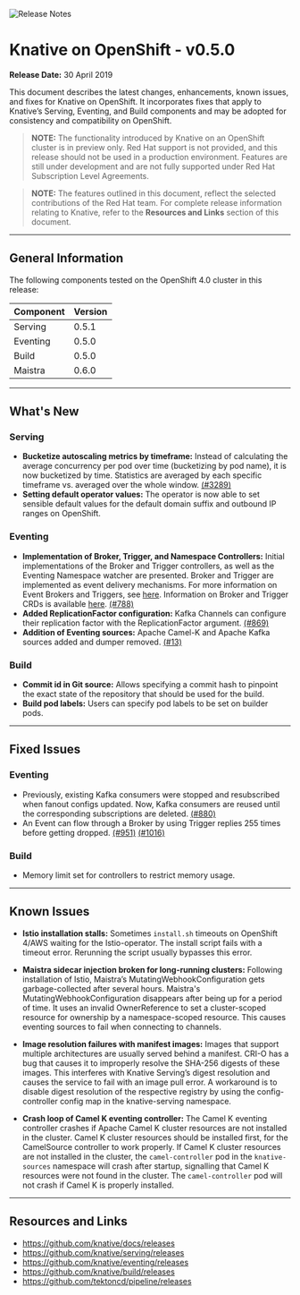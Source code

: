 ![Release Notes](https://github.com/openshift-knative/docs/blob/master/images/release-notes-banner.png)

# Knative on OpenShift - v0.5.0 

**Release Date:** 30 April 2019

This document describes the latest changes, enhancements, known issues, and fixes for Knative on OpenShift. It incorporates fixes that apply to Knative’s Serving, Eventing, and Build components and may be adopted for consistency and compatibility on OpenShift.

>**NOTE:** The functionality introduced by Knative on an OpenShift cluster is in preview only. Red Hat support is not provided, and this release should not be used in a production environment. Features are still under development and are not fully supported under Red Hat Subscription Level Agreements.

>**NOTE:** The features outlined in this document, reflect the selected contributions of the Red Hat team. For complete release information relating to Knative, refer to the **Resources and Links** section of this document. 
-------------

## General Information
The following components tested on the OpenShift 4.0 cluster in this release:

|Component|Version
|---------|-------|
|Serving|0.5.1|
|Eventing|0.5.0|
|Build|0.5.0|
|Maistra|0.6.0|
----------------

## What's New
### Serving
- **Bucketize autoscaling metrics by timeframe:** Instead of calculating the average concurrency per pod over time (bucketizing by pod name), it is now bucketized by time. Statistics are averaged by each specific timeframe vs. averaged over the whole window. [(#3289)](https://github.com/knative/serving/pull/3289)
- **Setting default operator values:** The operator is now able to set sensible default values for the default domain suffix and outbound IP ranges on OpenShift.


### Eventing
- **Implementation of Broker, Trigger, and Namespace Controllers:** Initial implementations of the Broker and Trigger controllers, as well as the Eventing Namespace watcher are presented. Broker and Trigger are implemented as event delivery mechanisms. For more information on Event Brokers and Triggers, see [here](https://github.com/knative/docs/tree/master/docs/eventing#event-brokers-and-triggers). Information on Broker and Trigger CRDs is available [here](https://github.com/knative/eventing/tree/master/docs/broker). [(#788)](https://github.com/knative/eventing/pull/788)
- **Added ReplicationFactor configuration:** Kafka Channels can configure their replication factor with the ReplicationFactor argument. [(#869)](https://github.com/knative/eventing/pull/869)
- **Addition of Eventing sources:** Apache Camel-K and Apache Kafka sources added and dumper removed. [(#13)](https://github.com/openshift/knative-eventing-sources/pull/13)

### Build
- **Commit id in Git source:** Allows specifying a commit hash to pinpoint the exact state of the repository that should be used for the build.
- **Build pod labels:** Users can specify pod labels to be set on builder pods.

-------------

## Fixed Issues

### Eventing
- Previously, existing Kafka consumers were stopped and resubscribed when fanout configs updated. Now, Kafka consumers are reused until the corresponding subscriptions are deleted. [(#880)](https://github.com/knative/eventing/pull/880)
- An Event can flow through a Broker by using Trigger replies 255 times before getting dropped. [(#951)](https://github.com/knative/eventing/pull/951)  [(#1016)](https://github.com/knative/eventing/pull/1016)

### Build
- Memory limit set for controllers to restrict memory usage.
-------------

## Known Issues
- **Istio installation stalls:** Sometimes `install.sh` timeouts on OpenShift 4/AWS waiting for the Istio-operator. The install script fails with a timeout error. Rerunning the script usually bypasses this error. 

- **Maistra sidecar injection broken for long-running clusters:** Following installation of Istio, Maistra’s MutatingWebhookConfiguration gets garbage-collected after several hours. Maistra's MutatingWebhookConfiguration disappears after being up for a period of time. It uses an invalid OwnerReference to set a cluster-scoped resource for ownership by a namespace-scoped resource. This causes eventing sources to fail when connecting to channels. 

- **Image resolution failures with manifest images:** Images that support multiple architectures are usually served behind a manifest. CRI-O has a bug that causes it to improperly resolve the SHA-256 digests of these images. This interferes with Knative Serving’s digest resolution and causes the service to fail with an image pull error. A workaround is to disable digest resolution of the respective registry by using the config-controller config map in the knative-serving namespace.

- **Crash loop of Camel K eventing controller:** The Camel K eventing controller crashes if Apache Camel K cluster resources are not installed in the cluster. Camel K cluster resources should be installed first, for the CamelSource controller to work properly. If Camel K cluster resources are not installed in the cluster, the `camel-controller` pod in the `knative-sources` namespace will crash after startup, signalling that Camel K resources were not found in the cluster. The `camel-controller` pod will not crash if Camel K is properly installed. 
-------------

## Resources and Links

- https://github.com/knative/docs/releases
- https://github.com/knative/serving/releases
- https://github.com/knative/eventing/releases
- https://github.com/knative/build/releases
- https://github.com/tektoncd/pipeline/releases
